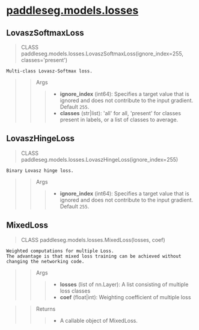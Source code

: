 # [paddleseg.models.losses](../../paddleseg/models/losses)

## LovaszSoftmaxLoss
> CLASS paddleseg.models.losses.LovaszSoftmaxLoss(ignore_index=255, classes='present')

    Multi-class Lovasz-Softmax loss.

> > Args
> > > - **ignore_index** (int64): Specifies a target value that is ignored and does not contribute to the input gradient. Default ``255``.
> > > - **classes** (str|list): 'all' for all, 'present' for classes present in labels, or a list of classes to average.


## LovaszHingeLoss
> CLASS paddleseg.models.losses.LovaszHingeLoss(ignore_index=255)

    Binary Lovasz hinge loss.

> > Args
> > > - **ignore_index** (int64): Specifies a target value that is ignored and does not contribute to the input gradient. Default ``255``.


## MixedLoss
> CLASS paddleseg.models.losses.MixedLoss(losses, coef)

    Weighted computations for multiple Loss.
    The advantage is that mixed loss training can be achieved without changing the networking code.

> > Args
> > > - **losses** (list of nn.Layer): A list consisting of multiple loss classes
> > > - **coef** (float|int): Weighting coefficient of multiple loss

> > Returns
> > > - A callable object of MixedLoss.
